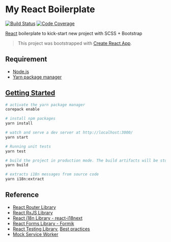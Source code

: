 # My React Boilerplate

[![Build Status][ci-badge]][ci] [![Code Coverage][codecov-badge]][codecov]

[ci]: https://github.com/akunzai/react-boilerplate/actions?query=workflow%3ACI
[ci-badge]: https://github.com/akunzai/react-boilerplate/workflows/CI/badge.svg
[codecov]: https://codecov.io/gh/akunzai/react-boilerplate
[codecov-badge]: https://codecov.io/gh/akunzai/react-boilerplate/branch/main/graph/badge.svg?token=gEZ8y4Ta6p

[React](https://reactjs.org/) boilerplate to kick-start new project with SCSS + Bootstrap

> This project was bootstrapped with [Create React App](https://github.com/facebook/create-react-app).

## Requirement

- [Node.js](https://nodejs.org)
- [Yarn package manager](https://yarnpkg.com/)

## [Getting Started](https://create-react-app.dev/docs/getting-started)

```sh
# activate the yarn package manager
corepack enable

# install npm packages
yarn install

# watch and serve a dev server at http://localhost:3000/
yarn start

# Running unit tests
yarn test

# build the project in production mode. The build artifacts will be stored in the `build/` directory
yarn build

# extracts i18n messages from source code
yarn i18n:extract
```

## Reference

- [React Router Library](https://github.com/remix-run/react-router)
- [React RxJS Library](https://github.com/re-rxjs/react-rxjs)
- [React i18n Library - react-i18next](https://react.i18next.com/)
- [React Forms Library - Formik](https://github.com/formium/formik)
- [React Testing Library](https://testing-library.com/docs/react-testing-library/intro), [Best practices](https://kentcdodds.com/blog/common-mistakes-with-react-testing-library)
- [Mock Service Worker](https://mswjs.io/docs/)
